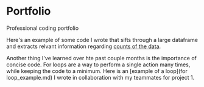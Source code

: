 # Portfolio
Professional coding portfolio

Here's an example of some code I wrote that sifts through a large dataframe and extracts relvant information regarding [counts of the data](https://github.com/reannpost/Portfolio/blob/master/Assignment%203%20Sample.md.webarchive).

Another thing I've learned over hte past couple months is the importance of concise code. For loops are a way to perform a single action many times, while keeping the code to a minimum. Here is an [example of a loop](for loop_example.md) I wrote in collaboration with my teammates for project 1.
